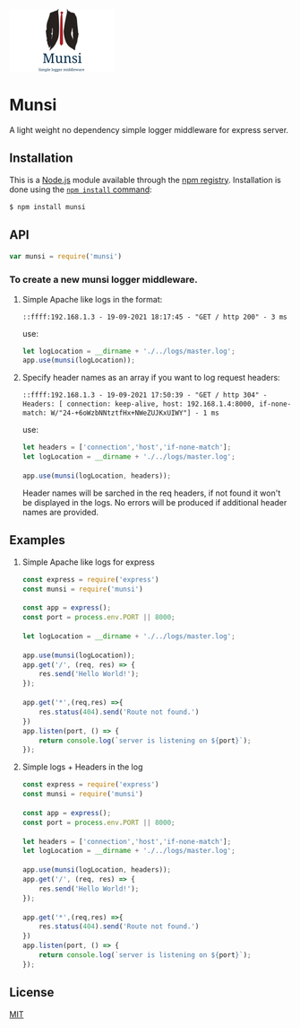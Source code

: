 ![alt text](https://github.com/jayeshkr77/Munsi/blob/main/logo/munsi.png)

# Munsi
A light weight no dependency simple logger middleware for express server. 

## Installation

This is a [Node.js](https://nodejs.org/en/) module available through the
[npm registry](https://www.npmjs.com/). Installation is done using the
[`npm install` command](https://docs.npmjs.com/getting-started/installing-npm-packages-locally):

```sh
$ npm install munsi
```
## API

```js
var munsi = require('munsi')
```
### To create a new munsi logger middleware.
1. Simple Apache like logs in the format:
    ```log
    ::ffff:192.168.1.3 - 19-09-2021 18:17:45 - "GET / http 200" - 3 ms
    ```
    use:
    ```js
    let logLocation = __dirname + './../logs/master.log';
    app.use(munsi(logLocation));
    ```
2. Specify header names as an array if you want to log request headers:
    ```log
    ::ffff:192.168.1.3 - 19-09-2021 17:50:39 - "GET / http 304" - Headers: [ connection: keep-alive, host: 192.168.1.4:8000, if-none-match: W/"24-+6oWzbNNtztfHx+NWeZUJKxUIWY"] - 1 ms
    ```
    use:
    ```js
    let headers = ['connection','host','if-none-match'];
    let logLocation = __dirname + './../logs/master.log';

    app.use(munsi(logLocation, headers));
    ```
    Header names will be sarched in the req headers, if not found it won't be displayed in the logs. No errors will be produced if additional header names are provided.

## Examples
1. Simple Apache like logs for express
    ```js
    const express = require('express')
    const munsi = require('munsi')

    const app = express();
    const port = process.env.PORT || 8000;

    let logLocation = __dirname + './../logs/master.log';

    app.use(munsi(logLocation));
    app.get('/', (req, res) => {
        res.send('Hello World!');
    });

    app.get('*',(req,res) =>{
        res.status(404).send('Route not found.')
    })
    app.listen(port, () => {
        return console.log(`server is listening on ${port}`);
    });
    ```
2. Simple logs + Headers in the log
    ```js
    const express = require('express')
    const munsi = require('munsi')

    const app = express();
    const port = process.env.PORT || 8000;

    let headers = ['connection','host','if-none-match'];
    let logLocation = __dirname + './../logs/master.log';

    app.use(munsi(logLocation, headers));
    app.get('/', (req, res) => {
        res.send('Hello World!');
    });

    app.get('*',(req,res) =>{
        res.status(404).send('Route not found.')
    })
    app.listen(port, () => {
        return console.log(`server is listening on ${port}`);
    });
    ```
## License

[MIT](LICENSE)
